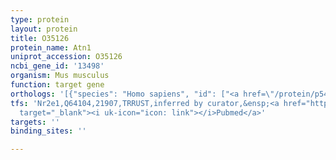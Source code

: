 ```yaml
---
type: protein
layout: protein
title: O35126
protein_name: Atn1
uniprot_accession: O35126
ncbi_gene_id: '13498'
organism: Mus musculus
function: target gene
orthologs: '[{"species": "Homo sapiens", "id": ["<a href=\"/protein/p54259\">P54259</a>"]}, {"species": "Rattus norvegicus", "id": ["G3V7W3"]}, {"species": "Saccharomyces cerevisiae", "id": ["<a href=\"/protein/p37370\">P37370</a>"]}]'
tfs: 'Nr2e1,Q64104,21907,TRRUST,inferred by curator,&ensp;<a href="https://www.ncbi.nlm.nih.gov/pubmed/?term=16702404%5Buid%5D+OR+29087512%5Buid%5D"
  target="_blank"><i uk-icon="icon: link"></i>Pubmed</a>'
targets: ''
binding_sites: ''

---
```

